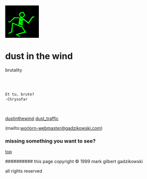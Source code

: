 ![dancer](assets/dancer.gif)

# dust in the wind



 brutality

![xparent](assets/xparent.gif)  


```
		
Et tu, brute?
-Chrysofar
		
	
```

 





  [dustinthewind](dustinthewind.md)  [dust_traffic](dust_traffic.md) 

 (mailto:worlorn-webmaster@gadzikowski.com) 

 
### missing something you want to see?



 [top](#top) 

 
########## this page copyright © 1999 mark gilbert gadzikowski

 all rights reserved